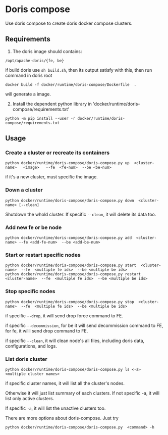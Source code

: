 <!--
Licensed to the Apache Software Foundation (ASF) under one
or more contributor license agreements.  See the NOTICE file
distributed with this work for additional information
regarding copyright ownership.  The ASF licenses this file
to you under the Apache License, Version 2.0 (the
"License"); you may not use this file except in compliance
with the License.  You may obtain a copy of the License at

  http://www.apache.org/licenses/LICENSE-2.0

Unless required by applicable law or agreed to in writing,
software distributed under the License is distributed on an
"AS IS" BASIS, WITHOUT WARRANTIES OR CONDITIONS OF ANY
KIND, either express or implied.  See the License for the
specific language governing permissions and limitations
under the License.
-->

# Doris compose

Use doris compose to create doris docker compose clusters.

## Requirements

1. The doris image should contains:

```
/opt/apache-doris/{fe, be}
```

if build doris use `sh build.sh`, then its output satisfy with this, then run command in doris root

```
docker build -f docker/runtime/doris-compose/Dockerfile  .
```

will generate a image.

2. Install the dependent python library in 'docker/runtime/doris-compose/requirements.txt'


```
python -m pip install --user -r docker/runtime/doris-compose/requirements.txt
```

## Usage

### Create a cluster or recreate its containers

```
python docker/runtime/doris-compose/doris-compose.py up  <cluster-name>   <image>   --fe  <fe-num>  --be <be-num>
```

if it's a new cluster, must specific the image.

### Down a cluster

```
python docker/runtime/doris-compose/doris-compose.py down  <cluster-name> [--clean]
```

Shutdown the whold cluster. If specific `--clean`, it will delete its data too.

### Add new fe or be node

```
python docker/runtime/doris-compose/doris-compose.py add  <cluster-name> --fe <add-fe-num>  --be <add-be-num>
```

### Start or restart specific nodes


```
python docker/runtime/doris-compose/doris-compose.py start  <cluster-name>  --fe  <multiple fe ids>  --be <multiple be ids>
python docker/runtime/doris-compose/doris-compose.py restart  <cluster-name>  --fe  <multiple fe ids>  --be <multiple be ids>
```

### Stop specific nodes

```
python docker/runtime/doris-compose/doris-compose.py stop  <cluster-name>  --fe  <multiple fe ids>  --be <multiple be ids>
```

if specific `--drop`, it will send drop force command to FE.

if specific `--decommission`, for be it will send decommission command to FE, for fe, it willl send drop command to FE.

if specific `--clean`, it will clean node's all files, including doris data, configurations, and logs.

### List doris cluster

```
python docker/runtime/doris-compose/doris-compose.py ls <-a>  <multiple cluster names>
```

if specific cluster names, it will list all the cluster's nodes.

Otherwise it will just list summary of each clusters. If not specific -a, it will list only active clusters. 

If specific `-a`, it will list the unactive clusters too.

There are more options about doris-compose. Just try 

```
python docker/runtime/doris-compose/doris-compose.py  <command> -h 
```



